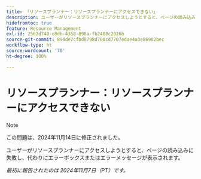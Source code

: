 ```yaml
---
title: 「リソースプランナー：リソースプランナーにアクセスできない」
description: ユーザーがリソースプランナーにアクセスしようとすると、ページの読み込みに失敗し、代わりにエラーボックスまたはエラーメッセージが表示されます。
hidefromtoc: true
feature: Resource Management
exl-id: 2562d740-c8db-4358-898a-fb2408c2026b
source-git-commit: 894de7cfbd8798d700cd7707edae4a3e86902bec
workflow-type: ht
source-wordcount: '70'
ht-degree: 100%

---
```


# リソースプランナー：リソースプランナーにアクセスできない

>[!NOTE]
>
>この問題は、2024年11月14日に修正されました。

ユーザーがリソースプランナーにアクセスしようとすると、ページの読み込みに失敗し、代わりにエラーボックスまたはエラーメッセージが表示されます。

_最初に報告されたのは 2024年11月7日（PT）です。_
